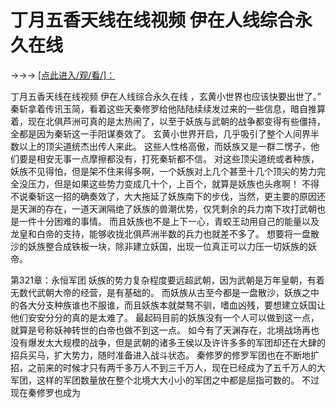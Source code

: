 # 丁月五香天线在线视频 伊在人线综合永久在线

→→→ <a href="http://3t3e.com/index.html">[点此进入/观/看/]：</a>

丁月五香天线在线视频 伊在人线综合永久在线
，玄黄小世界也应该快要出世了。”
    秦斩拿着传讯玉简，看着这些天秦修罗给他陆陆续续发过来的一些信息，暗自推算着，现在北俱芦洲可真的是太热闹了，以至于妖族与武朝的战争都变得有些僵持，全都是因为秦斩这一手阳谋奏效了。
    玄黄小世界开启，几乎吸引了整个人间界半数以上的顶尖道统杰出传人来此。
    这些人性格高傲，而妖族又是一群二愣子，他们要是相安无事一点摩擦都没有，打死秦斩都不信。
    对这些顶尖道统或者种族，妖族不见得怕，但是架不住来得多啊，一个妖族对上几个甚至十几个顶尖的势力完全没压力，但是如果这些势力变成几十个，上百个，就算是妖族也头疼啊！
    不得不说秦斩这一招的确奏效了，大大拖延了妖族南下的步伐，当然，更主要的原因还是天渊的存在，一道天渊隔绝了妖族的兽潮优势，仅凭剩余的兵力南下攻打武朝也是一件十分困难的事情。
    而且妖族也不是上下一心，青蛟王动用自己的能量以及龙皇和白帝的支持，能够收拢北俱芦洲半数的兵力也就差不多了。
    想要将一盘散沙的妖族整合成铁板一块，除非建立妖国，出现一位真正可以力压一切妖族的妖帝。

第321章：永恒军团
    妖族的势力复杂程度要远超武朝，因为武朝是万年皇朝，有着无数代武朝大帝的经营，是有基础的。
    而妖族从古至今都是一盘散沙，妖族之中的各大分支种族谁也不服谁，而且妖族本就桀骜不驯，嗜血凶残，要想建立妖国让他们安安分分的真的是太难了。
    最起码目前的妖族没有一个人可以做到这一点，就算是号称妖神转世的白帝也做不到这一点。
    如今有了天渊存在，北境战场再也没有爆发太大规模的战争，但是武朝的诸多王侯以及许许多多的军团却还在大肆的招兵买马，扩大势力，随时准备进入战斗状态。
    秦修罗的修罗军团也在不断地扩招，之前来的时候才只有两千多万人不到三千万人，现在已经成为了五千万人的大军团，这样的军团数量放在整个北境大大小小的军团之中都是屈指可数的。
    不过现在秦修罗也成为
